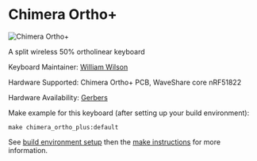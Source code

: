 # Chimera Ortho+

![Chimera Ortho+](https://i.imgur.com/tuDaGdT.jpg)

A split wireless 50% ortholinear keyboard 

Keyboard Maintainer: [William Wilson](https://github.com/GlenPickle)  


Hardware Supported: Chimera Ortho+ PCB, WaveShare core nRF51822

Hardware Availability: [Gerbers](https://github.com/GlenPickle/Chimera/tree/master/ortho_plus/gerbers)

Make example for this keyboard (after setting up your build environment):

    make chimera_ortho_plus:default

See [build environment setup](https://docs.qmk.fm/#/getting_started_build_tools) then the [make instructions](https://docs.qmk.fm/#/getting_started_make_guide) for more information.

